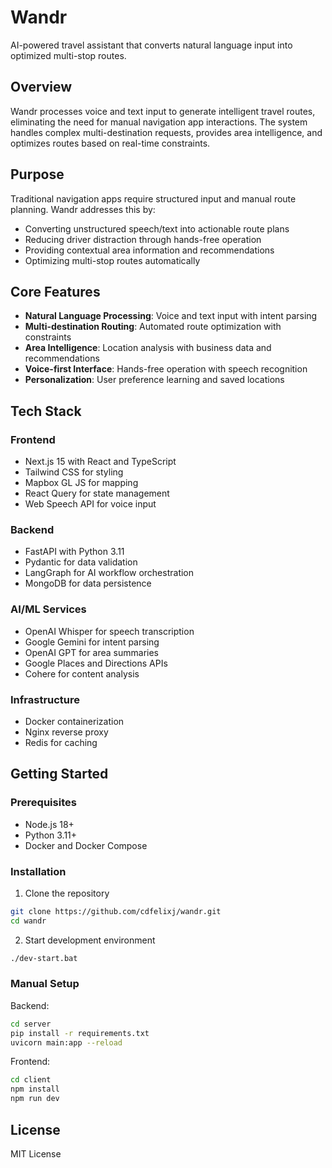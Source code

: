 # Wandr

AI-powered travel assistant that converts natural language input into optimized multi-stop routes.

## Overview

Wandr processes voice and text input to generate intelligent travel routes, eliminating the need for manual navigation app interactions. The system handles complex multi-destination requests, provides area intelligence, and optimizes routes based on real-time constraints.

## Purpose

Traditional navigation apps require structured input and manual route planning. Wandr addresses this by:
- Converting unstructured speech/text into actionable route plans
- Reducing driver distraction through hands-free operation
- Providing contextual area information and recommendations
- Optimizing multi-stop routes automatically

## Core Features

- **Natural Language Processing**: Voice and text input with intent parsing
- **Multi-destination Routing**: Automated route optimization with constraints
- **Area Intelligence**: Location analysis with business data and recommendations  
- **Voice-first Interface**: Hands-free operation with speech recognition
- **Personalization**: User preference learning and saved locations

## Tech Stack

### Frontend
- Next.js 15 with React and TypeScript
- Tailwind CSS for styling
- Mapbox GL JS for mapping
- React Query for state management
- Web Speech API for voice input

### Backend
- FastAPI with Python 3.11
- Pydantic for data validation
- LangGraph for AI workflow orchestration
- MongoDB for data persistence

### AI/ML Services
- OpenAI Whisper for speech transcription
- Google Gemini for intent parsing
- OpenAI GPT for area summaries
- Google Places and Directions APIs
- Cohere for content analysis

### Infrastructure
- Docker containerization
- Nginx reverse proxy
- Redis for caching

## Getting Started

### Prerequisites
- Node.js 18+
- Python 3.11+
- Docker and Docker Compose

### Installation

1. Clone the repository
```bash
git clone https://github.com/cdfelixj/wandr.git
cd wandr
```

2. Start development environment
```bash
./dev-start.bat
```

### Manual Setup

Backend:
```bash
cd server
pip install -r requirements.txt
uvicorn main:app --reload
```

Frontend:
```bash
cd client
npm install
npm run dev
```

## License

MIT License